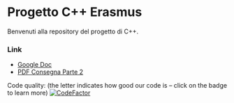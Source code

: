 # Progetto C++ Erasmus

Benvenuti alla repository del progetto di C++.

### Link
* [Google Doc](https://docs.google.com/document/d/1lK_XaMyW2ueb_fW1es2GcvaVTfPtHszq2pkaH7ysMyU/edit)
* [PDF Consegna Parte 2](https://github.com/csr/ProjectSoftwareEngineering/blob/master/CONSEGNA%20PARTE%202.pdf)

Code quality: (the letter indicates how good our code is – click on the badge to learn more)
[![CodeFactor](https://www.codefactor.io/repository/github/csr/projectsoftwareengineering/badge?s=61f88556f91dae69de5f6c108a9bbfec62955df8)](https://www.codefactor.io/repository/github/csr/projectsoftwareengineering)

